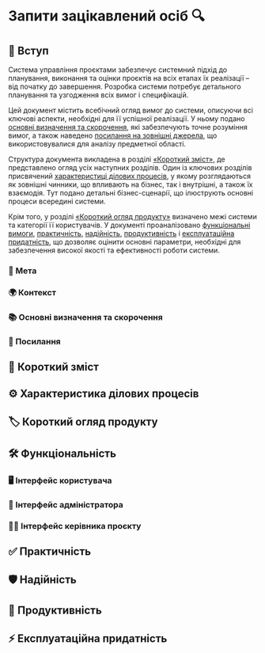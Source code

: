 # Запити зацікавлений осіб 🔍

## 📖 Вступ
Система управління проєктами забезпечує системний підхід до планування, виконання та оцінки проєктів на всіх етапах їх реалізації – від початку до завершення. Розробка системи потребує детального планування та узгодження всіх вимог і специфікацій.

Цей документ містить всебічний огляд вимог до системи, описуючи всі ключові аспекти, необхідні для її успішної реалізації. У ньому подано [основні визначення та скорочення](#📚-основні-визначення-та-скорочення), які забезпечують точне розуміння вимог, а також наведено [посилання на зовнішні джерела](#🔗-посилання), що використовувалися для аналізу предметної області.

Структура документа викладена в розділі [«Короткий зміст»](#📝-короткий-зміст), де представлено огляд усіх наступних розділів. Один із ключових розділів присвячений [характеристиці ділових процесів](#⚙️-характеристика-ділових-процесів), у якому розглядаються як зовнішні чинники, що впливають на бізнес, так і внутрішні, а також їх взаємодія. Тут подано детальні бізнес-сценарії, що ілюструють основні процеси всередині системи.

Крім того, у розділі [«Короткий огляд продукту»](#🏷️-короткий-огляд-продукту) визначено межі системи та категорії її користувачів. У документі проаналізовано [функціональні вимоги](#🛠️-функціональність), [практичність](#✅-практичність), [надійність](#🛡️-надійність), [продуктивність](#🚀-продуктивність) і [експлуатаційна придатність](#⚡-експлуатаціина-придатність), що дозволяє оцінити основні параметри, необхідні для забезпечення високої якості та ефективності роботи системи.

### 🎯 Мета


### 🌍 Контекст


### 📚 Основні визначення та скорочення


### 🔗 Посилання


## 📝 Короткий зміст


## ⚙️ Характеристика ділових процесів


## 🏷️ Короткий огляд продукту


## 🛠️ Функціональність


### 🖥️ Інтерфейс користувача


### 🔑 Інтерфейс адміністратора


### 👨‍💼 Інтерфейс керівника проєкту


## ✅ Практичність


## 🛡️ Надійність


## 🚀 Продуктивність


## ⚡ Експлуатаційна придатність

